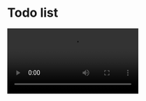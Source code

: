 # Todo list

<video src="https://github.com/EASS-HIT-PART-A-2022-CLASS-III/daniel_todolist_react/assets/76742502/b87acc2f-48d2-4d1d-b00d-37f7cb878a39">



## 💿 Install
backend
```shell
cd backend
pip install -r requirements.txt
```

frontend

```shell
cd frontend
npm install -D
```

## Run
backend
```shell
cd backend
python3 main.py
```
frontend
```shell
cd frontend
npm start
```

## Technologies
backend
- Python
- FastAPI

frontend:
- React
- HTML
- Tailwind
- Axios
